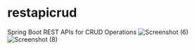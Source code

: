 # restapicrud
Spring Boot REST APIs for CRUD Operations
![Screenshot (6)](https://github.com/johnDice9088/restapicrudusingpostgresqlandmongodb/assets/107567983/733e3d0c-e47f-4999-a116-7ab635fcd47b)
![Screenshot (8)](https://github.com/johnDice9088/restapicrudusingpostgresqlandmongodb/assets/107567983/5b0e7191-7088-4722-91af-77e42aac9b1c)
